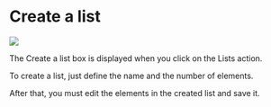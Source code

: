 Create a list
=============

![](tests-list.png)

The Create a list box is displayed when you click on the Lists action.

To create a list, just define the name and the number of elements.

After that, you must edit the elements in the created list and save it.

